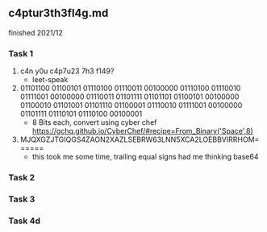 ## c4ptur3th3fl4g.md

finished 2021/12

### Task 1
1. c4n y0u c4p7u23 7h3 f149?
   * leet-speak
2. 01101100 01100101 01110100 01110011 00100000 01110100 01110010 01111001 00100000 01110011 01101111 01101101 01100101 00100000 01100010 01101001 01101110 01100001 01110010 01111001 00100000 01101111 01110101 01110100 00100001
   * 8 Bits each, convert using cyber chef <https://gchq.github.io/CyberChef/#recipe=From_Binary('Space',8)>
3. MJQXGZJTGIQGS4ZAON2XAZLSEBRW63LNN5XCA2LOEBBVIRRHOM======
   * this took me some time, trailing equal signs had me thinking base64


### Task 2
### Task 3
### Task 4d
